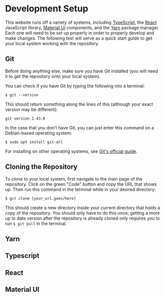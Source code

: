 # Development Setup
This website runs off a variety of systems, including [TypeScript](https://www.typescriptlang.org/), the [React](https://react.dev/) JavaScript library, [Material UI](https://mui.com/) components, and the [Yarn](https://yarnpkg.com/) package manager. Each one will need to be set up properly in order to properly develop and make changes. The following text will serve as a quick start guide to get your local system working with the repository.

## Git
Before doing anything else, make sure you have Git installed (you will need it to get the repository onto your local system).

You can check if you have Git by typing the following into a terminal:

```
$ git --version
```

This should return something along the lines of this (although your exact version may be different):

```
git version 2.43.0
```

In the case that you don't have Git, you can just enter this command on a Debian-based operating system:
```
$ sudo apt install git-all
```

For installing on other operating systems, see [Git's official guide](https://git-scm.com/book/en/v2/Getting-Started-Installing-Git).

## Cloning the Repository
To clone to your local system, first navigate to the main page of the repository. Click on the green "Code" button and copy the URL that shows up. Then run this command in the terminal while in your desired directory:
```
$ git clone [your_url.goes/here]
```

This should create a new directory inside your current directory that holds a copy of the repository. You should only have to do this once; getting a more up to date version after the repository is already cloned only requires you to run `$ git pull` in the terminal.

## Yarn


## Typescript


## React


## Material UI
